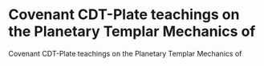# Covenant CDT-Plate teachings on the Planetary Templar Mechanics of

Covenant CDT-Plate teachings on the Planetary Templar Mechanics of